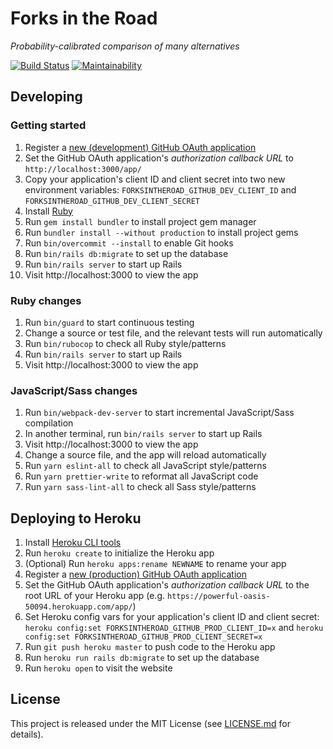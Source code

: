 # Forks in the Road
_Probability-calibrated comparison of many alternatives_

[![Build Status](https://semaphoreci.com/api/v1/dcecile/forks-in-the-road/branches/master/badge.svg)](https://semaphoreci.com/dcecile/forks-in-the-road) [![Maintainability](https://api.codeclimate.com/v1/badges/989b1e9c546c18f6f67f/maintainability)](https://codeclimate.com/github/dcecile/forks-in-the-road/maintainability)

## Developing

### Getting started

1. Register a [new (development) GitHub OAuth application](https://github.com/settings/applications/new)
2. Set the GitHub OAuth application's _authorization callback URL_ to `http://localhost:3000/app/`
3. Copy your application's client ID and client secret into two new environment variables: `FORKSINTHEROAD_GITHUB_DEV_CLIENT_ID` and `FORKSINTHEROAD_GITHUB_DEV_CLIENT_SECRET`
4. Install [Ruby](https://www.ruby-lang.org/en/documentation/installation/)
5. Run `gem install bundler` to install project gem manager
6. Run `bundler install --without production` to install project gems
7. Run `bin/overcommit --install` to enable Git hooks
8. Run `bin/rails db:migrate` to set up the database
9. Run `bin/rails server` to start up Rails
10. Visit http://localhost:3000 to view the app

### Ruby changes

1. Run `bin/guard` to start continuous testing
2. Change a source or test file, and the relevant tests will run automatically
3. Run `bin/rubocop` to check all Ruby style/patterns
4. Run `bin/rails server` to start up Rails
5. Visit http://localhost:3000 to view the app

### JavaScript/Sass changes

1. Run `bin/webpack-dev-server` to start incremental JavaScript/Sass compilation
2. In another terminal, run `bin/rails server` to start up Rails
3. Visit http://localhost:3000 to view the app
4. Change a source file, and the app will reload automatically
5. Run `yarn eslint-all` to check all JavaScript style/patterns
6. Run `yarn prettier-write` to reformat all JavaScript code
7. Run `yarn sass-lint-all` to check all Sass style/patterns

## Deploying to Heroku

1. Install [Heroku CLI tools](https://devcenter.heroku.com/articles/heroku-cli)
2. Run `heroku create` to initialize the Heroku app
3. (Optional) Run `heroku apps:rename NEWNAME` to rename your app
4. Register a [new (production) GitHub OAuth application](https://github.com/settings/applications/new)
5. Set the GitHub OAuth application's _authorization callback URL_ to the root URL of your Heroku app (e.g. `https://powerful-oasis-50094.herokuapp.com/app/`)
6. Set Heroku config vars for your application's client ID and client secret: `heroku config:set FORKSINTHEROAD_GITHUB_PROD_CLIENT_ID=x` and `heroku config:set FORKSINTHEROAD_GITHUB_PROD_CLIENT_SECRET=x`
7. Run `git push heroku master` to push code to the Heroku app
8. Run `heroku run rails db:migrate` to set up the database
9. Run `heroku open` to visit the website

## License

This project is released under the MIT License (see
[LICENSE.md](LICENSE.md) for details).
